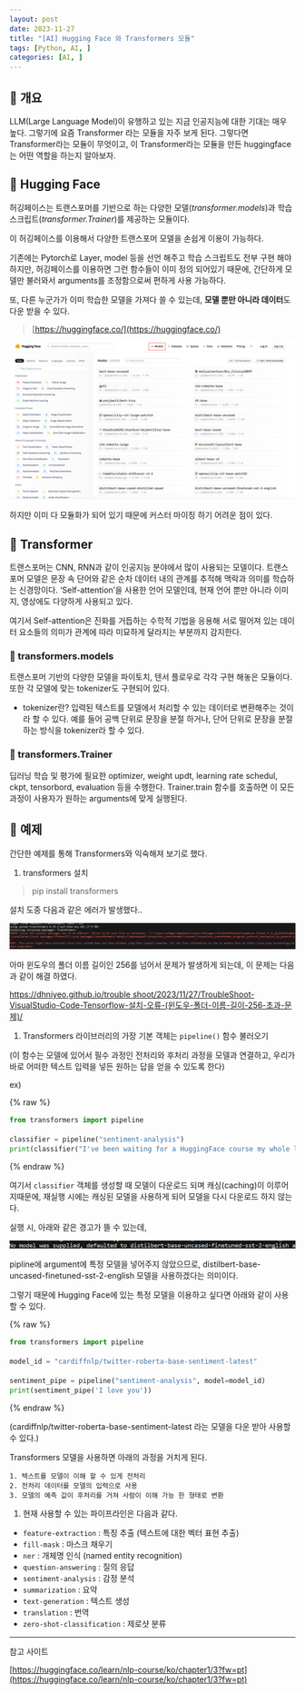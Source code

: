 ```yaml
---
layout: post
date: 2023-11-27
title: "[AI] Hugging Face 와 Transformers 모듈"
tags: [Python, AI, ]
categories: [AI, ]
---
```




## 🧠 개요


LLM(Large Language Model)이 유행하고 있는 지금 인공지능에 대한 기대는 매우 높다. 그렇기에 요즘 Transformer 라는 모듈을 자주 보게 된다. 그렇다면 Transformer라는 모듈이 무엇이고, 이 Transformer라는 모듈을 만든 huggingface는 어떤 역할을 하는지 알아보자.



## 🧠 Hugging Face


허깅페이스는 트랜스포머를 기반으로 하는 다양한 모델(_transformer.models_)과 학습 스크립트(_transformer.Trainer_)를 제공하는 모듈이다.


이 허깅페이스를 이용해서 다양한 트랜스포머 모델을 손쉽게 이용이 가능하다.


기존에는 Pytorch로 Layer, model 등을 선언 해주고 학습 스크립트도 전부 구현 해야하지만, 허깅페이스를 이용하면 그런 함수들이 이미 정의 되어있기 때문에, 간단하게 모델만 불러와서 arguments를 조정함으로써 편하게 사용 가능하다.


또, 다른 누군가가 이미 학습한 모델을 가져다 쓸 수 있는데, **모델 뿐만 아니라 데이터**도 다운 받을 수 있다.


> [https://huggingface.co/](https://huggingface.co/)


![0](/assets/img/2023-11-27-[AI]-Hugging-Face-와-Transformers-모듈.md/0.png)


하지만 이미 다 모듈화가 되어 있기 때문에 커스터 마이징 하기 어려운 점이 있다.



## 🧠 Transformer


트랜스포머는 CNN, RNN과 같이 인공지능 분야에서 많이 사용되는 모델이다.
트랜스포머 모델은 문장 속 단어와 같은 순차 데이터 내의 관계를 추적해 맥락과 의미를 학습하는 신경망이다. ‘Self-attention’을 사용한 언어 모델인데, 현재 언어 뿐만 아니라 이미지, 영상에도 다양하게 사용되고 있다.


여기서 Self-attention은 진화를 거듭하는 수학적 기법을 응용해 서로 떨어져 있는 데이터 요소들의 의미가 관계에 따라 미묘하게 달라지는 부분까지 감지한다.



### 🦾 transformers.models


트랜스포머 기반의 다양한 모델을 파이토치, 텐서 플로우로 각각 구현 해놓은 모듈이다. 또한 각 모델에 맞는 tokenizer도 구현되어 있다.

- tokenizer란? 입력된 텍스트를 모델에서 처리할 수 있는 데이터로 변환해주는 것이라 할 수 있다. 예를 들어 공백 단위로 문장을 분절 하거나, 단어 단위로 문장을 분절 하는 방식을 tokenizer라 할 수 있다.


### 🦾 transformers.Trainer


딥러닝 학습 및 평가에 필요한 optimizer, weight updt, learning rate schedul, ckpt, tensorbord, evaluation 등을 수행한다. Trainer.train 함수를 호출하면 이 모든 과정이 사용자가 원하는 arguments에 맞게 실행된다.



## 🧠 예제


간단한 예제를 통해 Transformers와 익숙해져 보기로 했다.

1. transformers 설치

> pip install transformers


설치 도중 다음과 같은 에러가 발생했다..


![1](/assets/img/2023-11-27-[AI]-Hugging-Face-와-Transformers-모듈.md/1.png)


아마 윈도우의 폴더 이름 길이인 256를 넘어서 문제가 발생하게 되는데, 이 문제는 다음과 같이 해결 하였다.


[https://dhniyeo.github.io/trouble shoot/2023/11/27/TroubleShoot-VisualStudio-Code-Tensorflow-설치-오류-(윈도우-폴더-이름-길이-256-초과-문제)/](https://dhniyeo.github.io/trouble%20shoot/2023/11/27/TroubleShoot-VisualStudio-Code-Tensorflow-%EC%84%A4%EC%B9%98-%EC%98%A4%EB%A5%98-(%EC%9C%88%EB%8F%84%EC%9A%B0-%ED%8F%B4%EB%8D%94-%EC%9D%B4%EB%A6%84-%EA%B8%B8%EC%9D%B4-256-%EC%B4%88%EA%B3%BC-%EB%AC%B8%EC%A0%9C)/)

1. Transformers 라이브러리의 가장 기본 객체는 `pipeline()` 함수 불러오기

(이 함수는 모델에 있어서 필수 과정인 전처리와 후처리 과정을 모델과 연결하고, 우리가 바로 어떠한 텍스트 입력을 넣든 원하는 답을 얻을 수 있도록 한다)


ex)



{% raw %}
```python
from transformers import pipeline

classifier = pipeline("sentiment-analysis")
print(classifier("I've been waiting for a HuggingFace course my whole life."))
```
{% endraw %}



여기서 `classifier` 객체를 생성할 때 모델이 다운로드 되며 캐싱(caching)이 이루어지때문에, 재실행 시에는 캐싱된 모델을 사용하게 되어 모델을 다시 다운로드 하지 않는다.


실행 시, 아래와 같은 경고가 뜰 수 있는데,


![2](/assets/img/2023-11-27-[AI]-Hugging-Face-와-Transformers-모듈.md/2.png)


pipline에 argument에 특정 모델을 넣어주지 않았으므로, distilbert-base-uncased-finetuned-sst-2-english 모델을 사용하겠다는 의미이다.


그렇기 때문에 Hugging Face에 있는 특정 모델을 이용하고 싶다면 아래와 같이 사용할 수 있다.



{% raw %}
```python
from transformers import pipeline

model_id = "cardiffnlp/twitter-roberta-base-sentiment-latest"

sentiment_pipe = pipeline("sentiment-analysis", model=model_id)
print(sentiment_pipe('I love you'))
```
{% endraw %}



(cardiffnlp/twitter-roberta-base-sentiment-latest 라는 모델을 다운 받아 사용할 수 있다.)


Transformers 모델을 사용하면 아래의 과정을 거치게 된다.

	1. 텍스트를 모델이 이해 할 수 있게 전처리
	2. 전처리 데이터를 모델의 입력으로 사용
	3. 모델의 예측 값이 후처리를 거쳐 사람이 이해 가능 한 형태로 변환
1. 현재 사용할 수 있는 파이프라인은 다음과 같다.
- `feature-extraction` : 특징 추출 (텍스트에 대한 벡터 표현 추출)
- `fill-mask` : 마스크 채우기
- `ner` : 개체명 인식 (named entity recognition)
- `question-answering` : 질의 응답
- `sentiment-analysis` : 감정 분석
- `summarization` : 요약
- `text-generation` : 텍스트 생성
- `translation` : 번역
- `zero-shot-classification` : 제로샷 분류

---


참고 사이트


[https://huggingface.co/learn/nlp-course/ko/chapter1/3?fw=pt](https://huggingface.co/learn/nlp-course/ko/chapter1/3?fw=pt)

